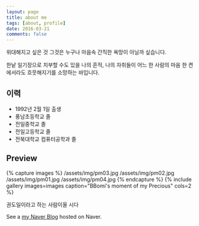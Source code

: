 ```yaml
---
layout: page
title: about me
tags: [about, profile]
date: 2016-03-21
comments: false
---
```


위대해지고 싶은 것
그것은 누구나
마음속 간직한 욕망이 아닐까 싶습니다.



한낱 일기장으로 치부할 수도 있을
나의 흔적, 나의 자취들이
어느 한 사람의 마음 한 켠에서라도
흐뭇해지기를 소망하는 바입니다.

## 이력
* 1992년 2월 1일 출생
* 풍남초등학교 졸
* 전일중학교 졸
* 전일고등학교 졸
* 전북대학교 컴퓨터공학과 졸


## Preview

{% capture images %}
    /assets/img/pm03.jpg
    /assets/img/pm02.jpg
    /assets/img/pm01.jpg
    /assets/img/pm04.jpg
{% endcapture %}
{% include gallery images=images caption="BBomi's moment of my Precious" cols=2 %}

권도일이라고 하는 사람이올 시다

See a [my Naver Blog](http://kdi3939.blog.me/) hosted on Naver.
